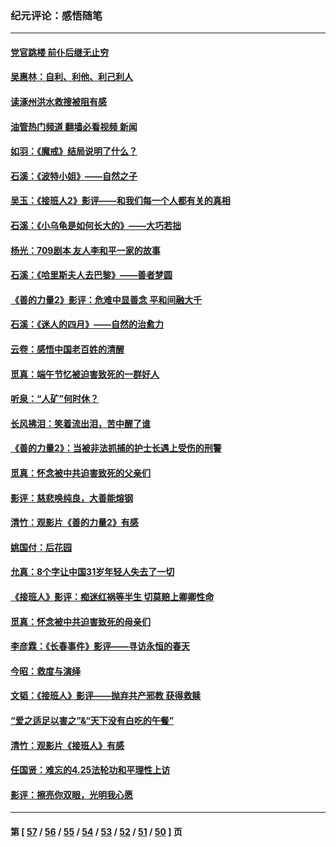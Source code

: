 ### 纪元评论：感悟随笔
---
#### [党官跳楼 前仆后继无止穷](../../pages/nsc1035/n14058175.md?08220330) 
#### [吴惠林：自利、利他、利己利人](../../pages/nsc1035/n14052459.md?08220330) 
#### [读涿州洪水救搜被阻有感](../../pages/nsc1035/n14049641.md?08220330) 
#### [油管热门频道 翻墙必看视频 新闻](ok?08220330)
#### [如羽：《魔戒》结局说明了什么？](../../pages/nsc1035/n14048860.md?08220330) 
#### [石溪：《波特小姐》——自然之子](../../pages/nsc1035/n14048291.md?08220330) 
#### [吴玉：《接班人2》影评——和我们每一个人都有关的真相](../../pages/nsc1035/n14041114.md?08220330) 
#### [石溪：《小乌龟是如何长大的》——大巧若拙](../../pages/nsc1035/n14037479.md?08220330) 
#### [杨光：709剧本 友人李和平一家的故事](../../pages/nsc1035/n14032047.md?08220330) 
#### [石溪：《哈里斯夫人去巴黎》——善者梦圆](../../pages/nsc1035/n14031778.md?08220330) 
#### [《善的力量2》影评：危难中显善念 平和间融大千](../../pages/nsc1035/n14028390.md?08220330) 
#### [石溪：《迷人的四月》——自然的治愈力](../../pages/nsc1035/n14027049.md?08220330) 
#### [云卷：感悟中国老百姓的清醒](../../pages/nsc1035/n14025152.md?08220330) 
#### [觅真：端午节忆被迫害致死的一群好人](../../pages/nsc1035/n14020985.md?08220330) 
#### [听泉：“人矿”何时休？](../../pages/nsc1035/n14016609.md?08220330) 
#### [长风拂泪：笑着流出泪，苦中醒了谁](../../pages/nsc1035/n14016469.md?08220330) 
#### [《善的力量2》：当被非法抓捕的护士长遇上受伤的刑警](../../pages/nsc1035/n14015561.md?08220330) 
#### [觅真：怀念被中共迫害致死的父亲们](../../pages/nsc1035/n14014258.md?08220330) 
#### [影评：慈悲唤纯良，大善能熔钢](../../pages/nsc1035/n14010867.md?08220330) 
#### [清竹：观影片《善的力量2》有感](../../pages/nsc1035/n14010015.md?08220330) 
#### [姚国付：后花园](../../pages/nsc1035/n14005301.md?08220330) 
#### [允真：8个字让中国31岁年轻人失去了一切](../../pages/nsc1035/n13999093.md?08220330) 
#### [《接班人》影评：痴迷红祸等半生 切莫赔上卿卿性命](../../pages/nsc1035/n13998676.md?08220330) 
#### [觅真：怀念被中共迫害致死的母亲们](../../pages/nsc1035/n13997271.md?08220330) 
#### [李彦霖：《长春事件》影评——寻访永恒的春天](../../pages/nsc1035/n13995112.md?08220330) 
#### [今昭：救度与演绎](../../pages/nsc1035/n13992670.md?08220330) 
#### [文韬：《接班人》影评——抛弃共产邪教 获得救赎](../../pages/nsc1035/n13990160.md?08220330) 
#### [“爱之适足以害之”&“天下没有白吃的午餐”](../../pages/nsc1035/n13988391.md?08220330) 
#### [清竹：观影片《接班人》有感](../../pages/nsc1035/n13983561.md?08220330) 
#### [任国贤：难忘的4.25法轮功和平理性上访](../../pages/nsc1035/n13983482.md?08220330) 
#### [影评：擦亮你双眼，光明我心愿](../../pages/nsc1035/n13982333.md?08220330) 

---
#### 第 [ [57](./57.md?08220330) / [56](./56.md?08220330) / [55](./55.md?08220330) / [54](./54.md?08220330) / [53](./53.md?08220330) / [52](./52.md?08220330) / [51](./51.md?08220330) / [50](./50.md?08220330) ] 页

